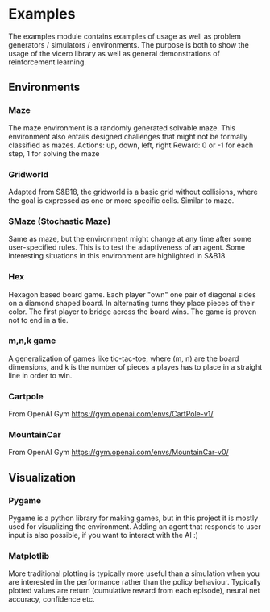 # Examples
The examples module contains examples of usage as well as
problem generators / simulators / environments.
The purpose is both to show the usage of the vicero library
as well as general demonstrations of reinforcement learning.

## Environments

### Maze
The maze environment is a randomly generated solvable maze.
This environment also entails designed challenges that might
not be formally classified as mazes.
Actions: up, down, left, right
Reward: 0 or -1 for each step, 1 for solving the maze

### Gridworld
Adapted from S&B18, the gridworld is a basic grid without
collisions, where the goal is expressed as one or more 
specific cells.
Similar to maze.

### SMaze (Stochastic Maze)
Same as maze, but the environment might change at any time
after some user-specified rules. This is to test the 
adaptiveness of an agent. Some interesting situations
in this environment are highlighted in S&B18.

### Hex
Hexagon based board game. Each player "own" one pair of 
diagonal sides on a diamond shaped board. In alternating
turns they place pieces of their color. The first player
to bridge across the board wins. The game is proven not
to end in a tie.

### m,n,k game
A generalization of games like tic-tac-toe, where
(m, n) are the board dimensions, and k is the number of
pieces a playes has to place in a straight line in order
to win.

### Cartpole
From OpenAI Gym
https://gym.openai.com/envs/CartPole-v1/

### MountainCar
From OpenAI Gym
https://gym.openai.com/envs/MountainCar-v0/

## Visualization

### Pygame
Pygame is a python library for making games, but in this
project it is mostly used for visualizing the environment.
Adding an agent that responds to user input is also
possible, if you want to interact with the AI :)

### Matplotlib
More traditional plotting is typically more useful than a
simulation when you are interested in the performance rather 
than the policy behaviour. Typically plotted values are 
return (cumulative reward from each episode), neural net
accuracy, confidence etc.